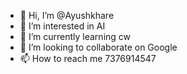 - 👋 Hi, I’m @Ayushkhare
- 👀 I’m interested in AI
- 🌱 I’m currently learning cw
- 💞️ I’m looking to collaborate on Google
- 📫 How to reach me 7376914547

<!---
Ayushkhar/Ayushkhar is a ✨ special ✨ repository because its `README.md` (this file) appears on your GitHub profile.
You can click the Preview link to take a look at your changes.
--->
